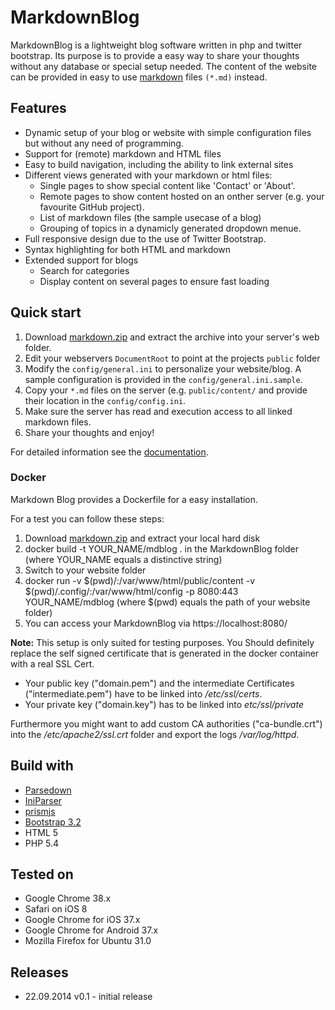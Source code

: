 # MarkdownBlog

MarkdownBlog is a lightweight blog software written in php and twitter bootstrap. Its purpose is to provide a easy way to share your thoughts without any database or special setup needed.
The content of the website can be provided in easy to use [markdown](http://de.wikipedia.org/wiki/Markdown) files `(*.md)` instead. 

## Features
- Dynamic setup of your blog or website with simple configuration files but without any need of programming.
- Support for (remote) markdown and HTML files
- Easy to build navigation, including the ability to link external sites
- Different views generated with your markdown or html files:
  - Single pages to show special content like 'Contact' or 'About'.
  - Remote pages to show content hosted on an onther server (e.g. your favourite GitHub project).
  - List of markdown files (the sample usecase of a blog)
  - Grouping of topics in a dynamicly generated dropdown menue.
- Full responsive design due to the use of Twitter Bootstrap.
- Syntax highlighting for both HTML and markdown
- Extended support for blogs
  - Search for categories
  - Display content on several pages to ensure fast loading

## Quick start

1. Download [markdown.zip](https://github.com/phgamper/markdown_blog/releases) and extract the archive into your server's web folder. 
2. Edit your webservers `DocumentRoot` to point at the projects `public` folder
3. Modify the `config/general.ini` to personalize your website/blog. A sample configuration is provided in the `config/general.ini.sample`.
4. Copy your `*.md` files on the server (e.g. `public/content/` and provide their location in the `config/config.ini`. 
5. Make sure the server has read and execution access to all linked markdown files.
6. Share your thoughts and enjoy!

For detailed information see the [documentation](https://github.com/phgamper/markdown_blog/blob/master/doc.md).

### Docker

Markdown Blog provides a Dockerfile for a easy installation. 

For a test you can follow these steps: 
1. Download [markdown.zip](https://github.com/phgamper/markdown_blog/releases) and extract your local hard disk
2. docker build -t YOUR_NAME/mdblog . in the MarkdownBlog folder (where YOUR_NAME equals a distinctive string)
3. Switch to your website folder 
4. docker run -v $(pwd)/:/var/www/html/public/content -v $(pwd)/.config/:/var/www/html/config -p 8080:443 YOUR_NAME/mdblog (where $(pwd) equals the path of your website folder)
5. You can access your MarkdownBlog via https://localhost:8080/

__Note:__ This setup is only suited for testing purposes. You Should definitely replace the self signed certificate that is generated in the docker container with a real SSL Cert.
- Your public key ("domain.pem") and the intermediate Certificates ("intermediate.pem") have to be linked into _/etc/ssl/certs_.
- Your private key ("domain.key") has to be linked into _etc/ssl/private_

Furthermore you might want to add custom CA authorities ("ca-bundle.crt") into the _/etc/apache2/ssl.crt_ folder and export the logs _/var/log/httpd_.

## Build with

- [Parsedown](http://parsedown.org)
- [IniParser](https://github.com/austinhyde/IniParser)
- [prismjs](http://prismjs.com/index.html)
- [Bootstrap 3.2](http://getbootstrap.com)
- HTML 5
- PHP 5.4

## Tested on

- Google Chrome 38.x
- Safari on iOS 8
- Google Chrome for iOS 37.x
- Google Chrome for Android 37.x
- Mozilla Firefox for Ubuntu 31.0

## Releases

- 22.09.2014  v0.1 - initial release
